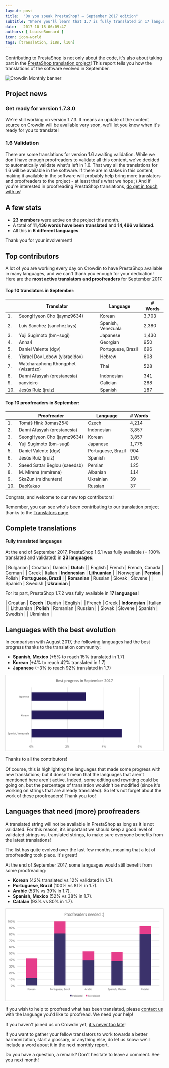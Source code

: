 ```yaml
---
layout: post
title:  "Do you speak PrestaShop? – September 2017 edition"
subtitle: "Where you'll learn that 1.7 is fully translated in 17 languages"
date:   2017-10-18 06:09:47
authors: [ LouiseBonnard ]
icon: icon-world
tags: [translation, i18n, l10n]
---
```


Contributing to PrestaShop is not only about the code, it's also about taking part in the [PrestaShop translation project](https://crowdin.com/project/prestashop-official)! This report tells you how the translations of the software evolved in September.

![Crowdin Monthly banner](/assets/images/2017/04/DYSpeakPS.jpg)

## Project news


### Get ready for version 1.7.3.0

We're still working on version 1.7.3. It means an update of the content source on Crowdin will be available very soon, we'll let you know when it's ready for you to translate!

### 1.6 Validation

There are some translations for version 1.6 awaiting validation. While we don't have enough proofreaders to validate all this content, we've decided to automatically validate what's left in 1.6. That way all the translations for 1.6 will be available in the software.
If there are mistakes in this content, making it available in the software will probably help bring more translators and proofreaders to the project - at least that's what we hope ;)
And if you're interested in proofreading PrestaShop translations, <a href="mailto:translation@prestashop.com?subject=Proofreading%20PrestaShop%20Translations">do get in touch with us</a>!


## A few stats

* **23 members** were active on the project this month.
* A total of **11,436 words have been translated** and **14,496 validated**.
* All this in **6 different languages**.

Thank you for your involvement!


## Top contributors

A lot of you are working every day on Crowdin to have PrestaShop available in many languages, and we can't thank you enough for your dedication! Here are the **most active translators and proofreaders** for September 2017.

#### Top 10 translators in September:

| |Translator | Language | # Words
|-|---------- | -------- | ----------------
 1. | SeongHyeon Cho (jaymz9634) | Korean | 3,703
 2. | Luis Sanchez (sanchezluys) | Spanish, Venezuala | 2,380
 3. | Yuji Sugimoto (bm-sugi) | Japanese | 1,430
 4. | Anna4 | Georgian | 950
 5. | Daniel Valente (dgv) | Portuguese, Brazil | 696
 6. | Yisrael Dov Lebow (yisraeldov) | Hebrew | 608
 7. | Watcharaphong Khongphet (wizardzx) | Thai | 528
 8. | Danni Afasyah (prestanesia) | Indonesian | 341
 9. | xanvieiro | Galician | 288
10. | Jesús Ruiz (jruiz) | Spanish | 187


#### Top 10 proofreaders in September:

| | Proofreader | Language | # Words
|-| ---------- | -------- | ----------------
 1. | Tomáš Hink (tomas254) | Czech | 4,214
 2. | Danni Afasyah (prestanesia) | Indonesian | 3,857
 3. | SeongHyeon Cho (jaymz9634) | Korean | 3,857
 4. | Yuji Sugimoto (bm-sugi) | Japanese | 1,775
 5. | Daniel Valente (dgv) | Portuguese, Brazil | 904
 6. | Jesús Ruiz (jruiz) | Spanish | 190
 7. | Saeed Sattar Beglou (saeedsb) | Persian | 125
 8. | M. Mirena (mmirena) | Albanian | 114
 9. | SkaZun (raidhunters) | Ukrainian | 39
10. | DaoKakao | Russian | 37

Congrats, and welcome to our new top contributors!

Remember, you can see who's been contributing to our translation project thanks to the [Translators page](http://translators.prestashop.com/).


## Complete translations

#### Fully translated languages

At the end of September 2017, PrestaShop 1.6.1 was fully available (= 100% translated and validated) in **23 languages**:

| Bulgarian | Croatian | Danish | **Dutch** |
| English | French | French, Canada | German |
| Greek | Italian | **Indonesian** | **Lithuanian** |
| Norwegian | **Persian** | Polish | **Portuguese, Brazil** |
| **Romanian** | Russian | Slovak | Slovene | 
| Spanish | Swedish | **Ukrainian** |

For its part, PrestaShop 1.7.2 was fully available in **17 languages**!

| Croatian | **Czech** | Danish | English |
| French | Greek | **Indonesian** | Italian |
| Lithuanian | **Polish** | Romanian | Russian |
| Slovak | Slovene | Spanish | Swedish |
| Ukrainian |


## Languages with the best evolution

In comparison with August 2017, the following languages had the best progress thanks to the translation community:

* **Spanish, Mexico** (+5% to reach 15% translated in 1.7)
* **Korean** (+4% to reach 42% translated in 1.7)
* **Japanese** (+3% to reach 92% translated in 1.7)

![Best translation progress for September 2017](/assets/images/2017/10/Build_Crowdin_progress_September17.png)

Thanks to all the contributors!

Of course, this is highlighting the languages that made some progress with new translations; but it doesn't mean that the languages that aren't mentioned here aren't active. Indeed, some editing and rewriting could be going on, but the percentage of translation wouldn't be modified (since it's working on strings that are already translated). So let's not forget about the work of these proofreaders! Thank you too!

## Languages that need (more) proofreaders

A translated string will not be available in PrestaShop as long as it is not validated. For this reason, it’s important we should keep a good level of validated strings vs. translated strings, to make sure everyone benefits from the latest translations!

The list has quite evolved over the last few months, meaning that a lot of proofreading took place. It's great!

At the end of September 2017, some languages would still benefit from some proofreading:

* **Korean** (42% translated vs 12% validated in 1.7).
* **Portuguese, Brazil** (100% vs 81% in 1.7).
* **Arabic** (53% vs 39% in 1.7).
* **Spanish, Mexico** (52% vs 38% in 1.7).
* **Catalan** (93% vs 80% in 1.7).

![Languages that need proofreading](/assets/images/2017/10/Build_Crowdin_proofreading_September17.png)

If you wish to help to proofread what has been translated, please <a href="mailto:translation@prestashop.com?subject=Proofreading20PrestaShop20Translations">contact us</a> with the language you'd like to proofread. We need your help!

If you haven't joined us on Crowdin yet, [it's never too late](https://crowdin.com/project/prestashop-official)!

If you want to gather your fellow translators to work towards a better harmonization, start a glossary, or anything else, do let us know: we'll include a word about it in the next monthly report.

Do you have a question, a remark? Don't hesitate to leave a comment. See you next month!
